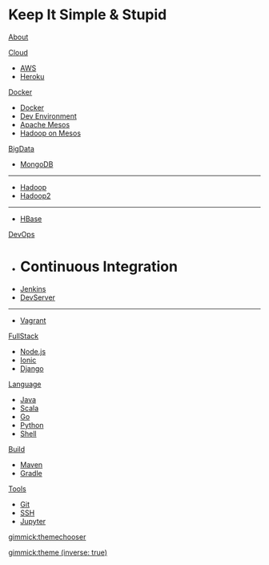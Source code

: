 # Keep It Simple & Stupid

[About](about.md)

[Cloud]()

  * [AWS](aws.md)
  * [Heroku](heroku.md)

[Docker]()

  * [Docker](docker.md)
  * [Dev Environment](https://yeopoong.github.io/docker)
  * [Apache Mesos](mesos.md)
  * [Hadoop on Mesos](hadoopOnMesos.md)

[BigData]()

  * [MongoDB](mongodb.md)
  - - - -
  * [Hadoop](hadoop_install.md)
  * [Hadoop2](hadoop2_install.md)
  - - - -
  * [HBase](hbase.md)

[DevOps]()

  * # Continuous Integration
  * [Jenkins](jenkins.md)
  * [DevServer](setup.md)
  - - - -
  * [Vagrant](vagrant.md)

[FullStack]()

  * [Node.js](nodejs.md)
  * [Ionic](ionic.md)
  * [Django](django.md)

[Language]()

  * [Java](java.md)
  * [Scala](scala.md)
  * [Go](go.md)
  * [Python](python.md)
  * [Shell](shell.md)

[Build]()

  * [Maven](maven.md)
  * [Gradle](gradle.md)

[Tools]()

  * [Git](git.md)
  * [SSH](ssh.md)
  * [Jupyter](jupyter.md)

[gimmick:themechooser](bootstrap)

[gimmick:theme (inverse: true)](slate)
